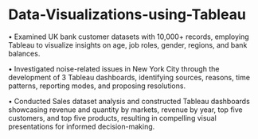 # Data-Visualizations-using-Tableau

• Examined UK bank customer datasets with 10,000+ records, employing Tableau to visualize insights on age, job roles, gender, regions, and
bank balances.

• Investigated noise-related issues in New York City through the development of 3 Tableau dashboards, identifying sources, reasons, time
patterns, reporting modes, and proposing resolutions.

• Conducted Sales dataset analysis and constructed Tableau dashboards showcasing revenue and quantity by markets, revenue by year, top
five customers, and top five products, resulting in compelling visual presentations for informed decision-making.
